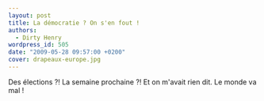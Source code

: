 ```yaml
---
layout: post
title: La démocratie ? On s'en fout !
authors:
  - Dirty Henry
wordpress_id: 505
date: "2009-05-28 09:57:00 +0200"
cover: drapeaux-europe.jpg
---
```


Des élections ⁈ La semaine prochaine ⁈ Et on m'avait rien dit. Le monde va mal !
